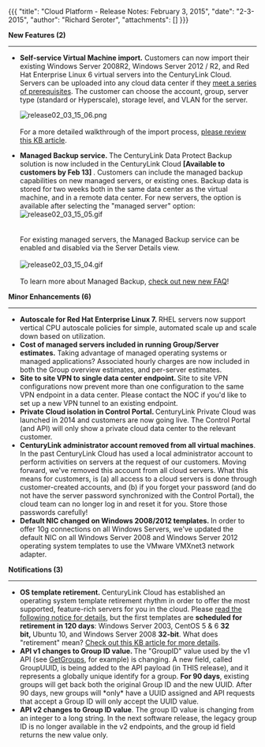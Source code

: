 {{{
  "title": "Cloud Platform - Release Notes: February 3, 2015",
  "date": "2-3-2015",
  "author": "Richard Seroter",
  "attachments": []
}}}

<p><strong>New Features (2)</strong>
</p>
<div>
  <hr />
</div>
<ul>
<li><strong><strong>Self-service Virtual Machine import.</strong></strong>&nbsp;Customers can now import their existing Windows Server 2008R2, Windows Server 2012 / R2, and Red Hat Enterprise Linux 6 virtual servers into the CenturyLink Cloud. Servers can be uploaded into any cloud data center if they <a href="https://t3n.zendesk.com/entries/60156724-Self-Service-VM-Import-OVF-Requirements">meet a series of prerequisites</a>. The customer can choose the account, group, server type (standard or Hyperscale), storage level, and VLAN for the server.&nbsp;<strong><br /></strong>
<p><img src="https://t3n.zendesk.com/attachments/token/VbmsTcFXJJXEUBoMw4kgouG7H/?name=release02_03_15_06.png" alt="release02_03_15_06.png" /><br /><br >For a more detailed walkthrough of the import process, <a href="https://t3n.zendesk.com/entries/61959224-Using-Self-Service-VM-Import">please review this KB article</a>.</p>
</li>
<li><strong>Managed Backup service.&nbsp;</strong>The CenturyLink Data Protect Backup solution is now included in the CenturyLink Cloud <strong>[Available to customers by Feb 13]&nbsp;</strong>. Customers can include the managed backup capabilities on new managed servers, or existing ones. Backup data is stored for two weeks both in the same data center as the virtual machine, and in a remote data center. For new servers, the option is available after selecting the "managed server" option:<br /><img src="https://t3n.zendesk.com/attachments/token/KWAbKUNLv7bDSkw3nz6ZaNyWe/?name=release02_03_15_05.gif" alt="release02_03_15_05.gif" /><br /><br /><br />For existing managed servers, the Managed Backup service can be enabled and disabled via the Server Details view.<br /><br /><img src="https://t3n.zendesk.com/attachments/token/N9lXMwqEyFN1jApitaTiyo6cq/?name=release02_03_15_04.gif" alt="release02_03_15_04.gif" /><br /><br />To learn more about Managed Backup, <a href="https://t3n.zendesk.com/entries/62310380-Managed-Backup-Frequently-Asked-Questions">check out new new FAQ</a>!</li>
</ul>
<p></p>
<p><strong>Minor Enhancements (6)</strong></p>
<div><hr /></div>
<ul>
<li><strong>Autoscale for Red Hat Enterprise Linux 7.&nbsp;</strong>RHEL servers now support vertical CPU autoscale policies for simple, automated scale up and scale down based on utilization.</li>
<li><strong>Cost of managed servers included in running Group/Server estimates.</strong>&nbsp;Taking advantage of managed operating systems or managed applications? Associated hourly charges are now included in both the Group overview estimates, and per-server estimates.</li>
<li><strong>Site to site VPN to single data center endpoint. </strong>Site to site VPN configurations now prevent more than one configuration to the same VPN endpoint in a data center. Please contact the NOC if you'd like to set up a new VPN tunnel to an existing endpoint.</li>
<li><strong>Private Cloud isolation in Control Portal. </strong>CenturyLink Private Cloud was launched in 2014 and customers are now going live. The Control Portal (and API) will only show a private cloud data center to the relevant customer.</li>
<li><strong>CenturyLink administrator account removed from all virtual machines</strong>. In the past CenturyLink Cloud has used a local administrator account to perform activities on servers at the request of our customers. Moving forward, we've removed this&nbsp;account from all cloud servers. What this means for customers, is (a) all access to a cloud servers is done through customer-created accounts, and (b) if you forget your password (and do not have the server password synchronized with the Control Portal), the cloud team can no longer log in and reset it for you. Store those passwords carefully!</li>
<li><strong>Default NIC changed on Windows 2008/2012 templates.&nbsp;</strong>In order to offer 10g connections on all Windows Servers, we've updated the default NIC on all Windows Server 2008 and Windows Server 2012 operating system templates to use the VMware VMXnet3 network adapter.</li>
</ul>
<p></p>
<p><strong>Notifications (3)</strong></p>
<div><hr /></div>
<ul>
<li><strong>OS template retirement. </strong>CenturyLink Cloud has established an operating system template retirement rhythm in order to offer the most supported, feature-rich servers for you in the cloud. Please <a href="https://t3n.zendesk.com/entries/61762904-Operating-System-Retirement-Notice-Feb-3-2015">read the following notice for details</a>, but the first templates are <strong>scheduled for retirement in 120 days</strong>: Windows Server 2003, CentOS 5 &amp; 6 <strong>32 bit,&nbsp;</strong>Ubuntu 10, and Windows Server 2008&nbsp;<strong>32-bit</strong>. What does "retirement" mean? <a href="https://t3n.zendesk.com/entries/62177360-Operating-System-Template-Retirement-Policy">Check out this KB article for more details</a>.</li>
<li><strong>API v1 changes to Group ID value. </strong>The "GroupID" value used by the v1 API (see <a href="https://t3n.zendesk.com/entries/20979826-Get-Groups">GetGroups</a>, for example) is changing. A new field, called GroupUUID, is being added to the API payload (in THIS release), and it represents a globally unique identify for a group. <strong>For 90 days</strong>, existing groups will get back both the original Group ID and the new UUID. After 90 days, new groups will *only* have a UUID assigned and API requests that accept a Group ID will only accept the UUID value.</li>
<li><strong>API v2 changes to Group ID value<span class="copyonly"></span></strong><span>. The group ID value is changing from an integer to a long string. In the next software release, the legacy group ID is no longer available in the v2 endpoints, and the group id field returns the new value only.</span></li>
</ul>